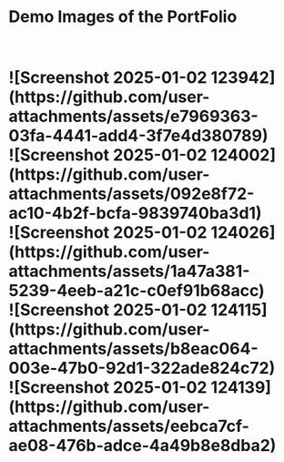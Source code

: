 <h1>Demo Images of the PortFolio<h1/>
<br/>
![Screenshot 2025-01-02 123942](https://github.com/user-attachments/assets/e7969363-03fa-4441-add4-3f7e4d380789)
<br/>
![Screenshot 2025-01-02 124002](https://github.com/user-attachments/assets/092e8f72-ac10-4b2f-bcfa-9839740ba3d1)
<br/>
![Screenshot 2025-01-02 124026](https://github.com/user-attachments/assets/1a47a381-5239-4eeb-a21c-c0ef91b68acc)
<br/>
![Screenshot 2025-01-02 124115](https://github.com/user-attachments/assets/b8eac064-003e-47b0-92d1-322ade824c72)
<br/>
![Screenshot 2025-01-02 124139](https://github.com/user-attachments/assets/eebca7cf-ae08-476b-adce-4a49b8e8dba2)
<br/>

